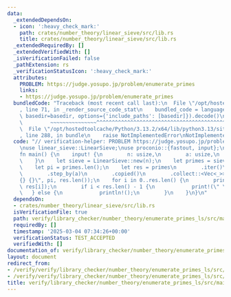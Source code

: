 ```yaml
---
data:
  _extendedDependsOn:
  - icon: ':heavy_check_mark:'
    path: crates/number_theory/linear_sieve/src/lib.rs
    title: crates/number_theory/linear_sieve/src/lib.rs
  _extendedRequiredBy: []
  _extendedVerifiedWith: []
  _isVerificationFailed: false
  _pathExtension: rs
  _verificationStatusIcon: ':heavy_check_mark:'
  attributes:
    PROBLEM: https://judge.yosupo.jp/problem/enumerate_primes
    links:
    - https://judge.yosupo.jp/problem/enumerate_primes
  bundledCode: "Traceback (most recent call last):\n  File \"/opt/hostedtoolcache/Python/3.13.2/x64/lib/python3.13/site-packages/onlinejudge_verify/documentation/build.py\"\
    , line 71, in _render_source_code_stat\n    bundled_code = language.bundle(stat.path,\
    \ basedir=basedir, options={'include_paths': [basedir]}).decode()\n          \
    \         ~~~~~~~~~~~~~~~^^^^^^^^^^^^^^^^^^^^^^^^^^^^^^^^^^^^^^^^^^^^^^^^^^^^^^^^^^^^^^^^^^\n\
    \  File \"/opt/hostedtoolcache/Python/3.13.2/x64/lib/python3.13/site-packages/onlinejudge_verify/languages/rust.py\"\
    , line 288, in bundle\n    raise NotImplementedError\nNotImplementedError\n"
  code: "// verification-helper: PROBLEM https://judge.yosupo.jp/problem/enumerate_primes\n\
    \nuse linear_sieve::LinearSieve;\nuse proconio::{fastout, input};\n\n#[fastout]\n\
    fn main() {\n    input! {\n        n: usize,\n        a: usize,\n        b: usize,\n\
    \    }\n    let sieve = LinearSieve::new(n);\n    let primes = sieve.primes().collect::<Vec<_>>();\n\
    \    let pi = primes.len();\n    let res = primes\n        .iter()\n        .skip(b)\n\
    \        .step_by(a)\n        .copied()\n        .collect::<Vec<_>>();\n    println!(\"\
    {} {}\", pi, res.len());\n    for i in 0..res.len() {\n        print!(\"{}\",\
    \ res[i]);\n        if i < res.len() - 1 {\n            print!(\" \");\n     \
    \   } else {\n            println!();\n        }\n    }\n}\n"
  dependsOn:
  - crates/number_theory/linear_sieve/src/lib.rs
  isVerificationFile: true
  path: verify/library_checker/number_theory/enumerate_primes_ls/src/main.rs
  requiredBy: []
  timestamp: '2025-03-04 07:34:26+00:00'
  verificationStatus: TEST_ACCEPTED
  verifiedWith: []
documentation_of: verify/library_checker/number_theory/enumerate_primes_ls/src/main.rs
layout: document
redirect_from:
- /verify/verify/library_checker/number_theory/enumerate_primes_ls/src/main.rs
- /verify/verify/library_checker/number_theory/enumerate_primes_ls/src/main.rs.html
title: verify/library_checker/number_theory/enumerate_primes_ls/src/main.rs
---
```

